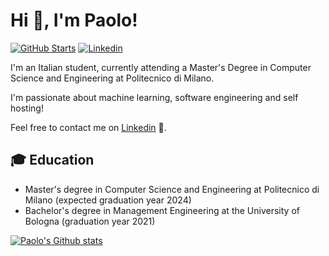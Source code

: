 # Hi 👋, I'm Paolo!
[![GitHub Starts](https://img.shields.io/github/stars/paolobasso99?label=github&color=181717&logo=github&style=for-the-badge)](https://github.com/paolobasso99)
[![Linkedin](https://img.shields.io/badge/linked-in-369?style=for-the-badge&logo=linkedin&logoColor=white&color=blue)](https://www.linkedin.com/in/paolobasso99/)

I'm an Italian student, currently attending a Master's Degree in Computer Science and Engineering at Politecnico di Milano.

I'm passionate about machine learning, software engineering and self hosting!

Feel free to contact me on [Linkedin](https://www.linkedin.com/in/paolobasso99) :rocket:.

## :mortar_board: Education
- Master's degree in Computer Science and Engineering at Politecnico di Milano (expected graduation year 2024)
- Bachelor's degree in Management Engineering at the University of Bologna (graduation year 2021)

[![Paolo's Github stats](https://github-readme-stats.vercel.app/api?username=paolobasso99&show_icons=true&theme=dark)](https://github.com/paolobasso99)
